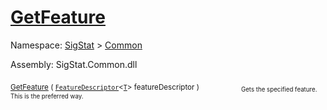 # [GetFeature](./Signature-100663437.md)

Namespace: [SigStat]() > [Common](./../README.md)

Assembly: SigStat.Common.dll

<sub>[GetFeature](./Signature-100663437.md) ( [`FeatureDescriptor`](./../FeatureDescriptor-1.md)\<[`T`](./Signature-100663437.md)> featureDescriptor )</sub>&nbsp; &nbsp; &nbsp; &nbsp; &nbsp; &nbsp; &nbsp; &nbsp; &nbsp;<sub><sub>Gets the specified feature. This is the preferred way.</sub></sub>
